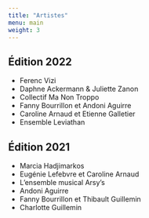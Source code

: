 ```yaml
---
title: "Artistes"
menu: main
weight: 3
---
```

## Édition 2022

* Ferenc Vizi
* Daphne Ackermann & Juliette Zanon
* Collectif Ma Non Troppo
* Fanny Bourrillon et Andoni Aguirre
* Caroline Arnaud et Etienne Galletier
* Ensemble Leviathan

## Édition 2021

* Marcia Hadjimarkos
* Eugénie Lefebvre et Caroline Arnaud
* L’ensemble musical Arsy’s
* Andoni Aguirre
* Fanny Bourrillon et Thibault Guillemin
* Charlotte Guillemin


